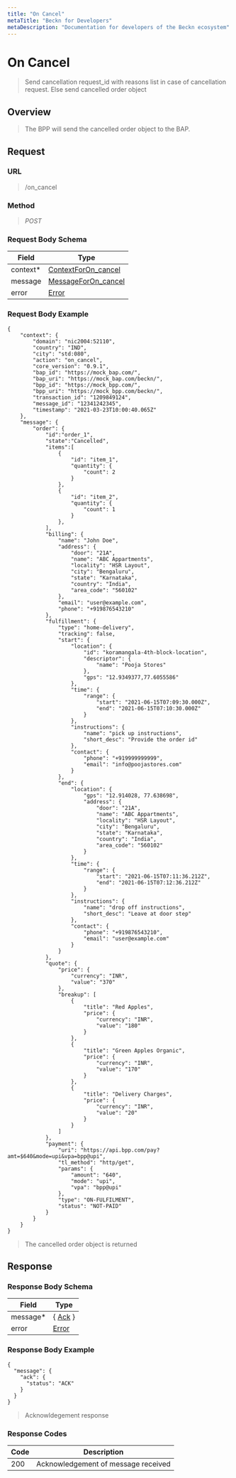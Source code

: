 ```yaml
---
title: "On Cancel"
metaTitle: "Beckn for Developers"
metaDescription: "Documentation for developers of the Beckn ecosystem"
---
```


On Cancel
===================

>   Send cancellation request_id with reasons list in case of cancellation request. Else send cancelled order object

Overview
--------

>   The BPP will send the cancelled order object to the BAP.

Request
-------

### URL

>   /on_cancel

### Method

>  *POST*

### Request Body Schema

|**Field**|**Type**|
|---------|--------|
|context*|[ContextForOn_cancel](/Core/Latest/02_Schemas/contextforon_cancel)|
|message| [MessageForOn_cancel](/Core/Latest/02_Schemas/messageforon_cancel) |
|error| [Error](/Core/Latest/02_Schemas/error) |

### Request Body Example

```
{
    "context": {
        "domain": "nic2004:52110",
        "country": "IND",
        "city": "std:080",
        "action": "on_cancel",
        "core_version": "0.9.1",
        "bap_id": "https://mock_bap.com/",
        "bap_uri": "https://mock_bap.com/beckn/",
        "bpp_id": "https://mock_bpp.com/",
        "bpp_uri": "https://mock_bpp.com/beckn/",
        "transaction_id": "1209849124",
        "message_id": "12341242345",
        "timestamp": "2021-03-23T10:00:40.065Z"
    },
    "message": {
        "order": {
            "id":"order_1",
            "state":"Cancelled",
            "items":[
                {
                    "id": "item_1",
                    "quantity": {
                        "count": 2
                    }
                },
                {
                    "id": "item_2",
                    "quantity": {
                        "count": 1
                    }
                },
            ],
            "billing": {
                "name": "John Doe",
                "address": {
                    "door": "21A",
                    "name": "ABC Appartments",
                    "locality": "HSR Layout",
                    "city": "Bengaluru",
                    "state": "Karnataka",
                    "country": "India",
                    "area_code": "560102"
                },
                "email": "user@example.com",
                "phone": "+919876543210"
            },
            "fulfillment": {
                "type": "home-delivery",
                "tracking": false,
                "start": {
                    "location": {
                        "id": "koramangala-4th-block-location",
                        "descriptor": {
                            "name": "Pooja Stores"
                        },
                        "gps": "12.9349377,77.6055586"
                    },
                    "time": {
                        "range": {
                            "start": "2021-06-15T07:09:30.000Z",
                            "end": "2021-06-15T07:10:30.000Z"
                        }
                    },
                    "instructions": {
                        "name": "pick up instructions",
                        "short_desc": "Provide the order id"
                    },
                    "contact": {
                        "phone": "+919999999999",
                        "email": "info@poojastores.com"
                    }
                },
                "end": {
                    "location": {
                        "gps": "12.914028, 77.638698",
                        "address": {
                            "door": "21A",
                            "name": "ABC Appartments",
                            "locality": "HSR Layout",
                            "city": "Bengaluru",
                            "state": "Karnataka",
                            "country": "India",
                            "area_code": "560102"
                        }
                    },
                    "time": {
                        "range": {
                            "start": "2021-06-15T07:11:36.212Z",
                            "end": "2021-06-15T07:12:36.212Z"
                        }
                    },
                    "instructions": {
                        "name": "drop off instructions",
                        "short_desc": "Leave at door step"
                    },
                    "contact": {
                        "phone": "+919876543210",
                        "email": "user@example.com"
                    }
                }
            },
            "quote": {
                "price": {
                    "currency": "INR",
                    "value": "370"
                },
                "breakup": [
                    {
                        "title": "Red Apples",
                        "price": {
                            "currency": "INR",
                            "value": "180"
                        }
                    },
                    {
                        "title": "Green Apples Organic",
                        "price": {
                            "currency": "INR",
                            "value": "170"
                        }
                    },
                    {
                        "title": "Delivery Charges",
                        "price": {
                            "currency": "INR",
                            "value": "20"
                        }
                    }
                ]
            },
            "payment": {
                "uri": "https://api.bpp.com/pay?amt=$640&mode=upi&vpa=bpp@upi",
                "tl_method": "http/get",
                "params": {
                    "amount": "640",
                    "mode": "upi",
                    "vpa": "bpp@upi"
                },
                "type": "ON-FULFILMENT",
                "status": "NOT-PAID"
            }
        }
    }
}
```

>   The cancelled order object is returned 

Response
--------

### Response Body Schema

|**Field**|**Type**|
|---------|--------|
|message*|{ [Ack](/Core/Latest/02_Schemas/ack) }|
|error| [Error](/Core/Latest/02_Schemas/error) |

### Response Body Example

```
{
  "message": {
    "ack": {
      "status": "ACK"
    }
  }
}
```

> Acknowldegement response

### Response Codes

| **Code**       | **Description** |
|----------------|-----------------|
| 200 | Acknowledgement of message received   |